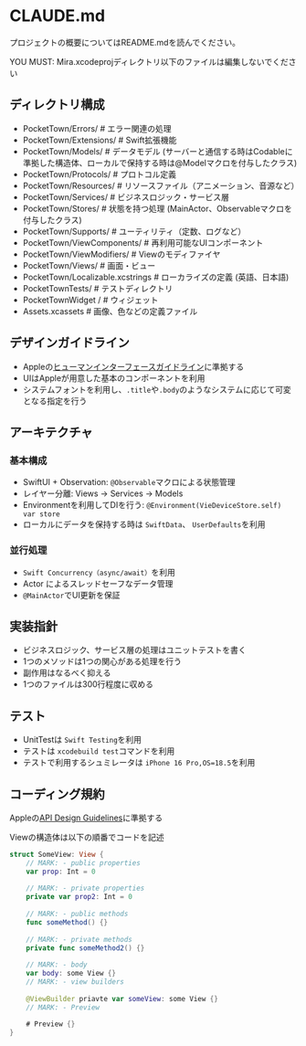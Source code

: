 # CLAUDE.md
プロジェクトの概要についてはREADME.mdを読んでください。

YOU MUST: Mira.xcodeprojディレクトリ以下のファイルは編集しないでください

## ディレクトリ構成
- PocketTown/Errors/ # エラー関連の処理
- PocketTown/Extensions/ # Swift拡張機能
- PocketTown/Models/ # データモデル (サーバーと通信する時はCodableに準拠した構造体、ローカルで保持する時は@Modelマクロを付与したクラス)
- PocketTown/Protocols/ # プロトコル定義
- PocketTown/Resources/ # リソースファイル（アニメーション、音源など）
- PocketTown/Services/ # ビジネスロジック・サービス層
- PocketTown/Stores/ # 状態を持つ処理 (MainActor、Observableマクロを付与したクラス)
- PocketTown/Supports/ # ユーティリティ（定数、ログなど）
- PocketTown/ViewComponents/ # 再利用可能なUIコンポーネント
- PocketTown/ViewModifiers/ # Viewのモディファイヤ
- PocketTown/Views/ # 画面・ビュー
- PocketTown/Localizable.xcstrings # ローカライズの定義 (英語、日本語)
- PocketTownTests/ # テストディレクトリ
- PocketTownWidget / # ウィジェット
- Assets.xcassets # 画像、色などの定義ファイル

## デザインガイドライン
- Appleの[ヒューマンインターフェースガイドライン](https://developer.apple.com/jp/design/human-interface-guidelines "HumanInterfaceGuildeline")に準拠する
- UIはAppleが用意した基本のコンポーネントを利用
- システムフォントを利用し、`.title`や`.body`のようなシステムに応じて可変となる指定を行う

## アーキテクチャ

### 基本構成
- SwiftUI + Observation: `@Observable`マクロによる状態管理
- レイヤー分離: Views → Services → Models
- Environmentを利用してDIを行う: `@Environment(VieDeviceStore.self) var store`
- ローカルにデータを保持する時は `SwiftData`、 `UserDefaults`を利用

### 並行処理
- `Swift Concurrency（async/await）`を利用
- Actor によるスレッドセーフなデータ管理
- `@MainActor`でUI更新を保証

## 実装指針
- ビジネスロジック、サービス層の処理はユニットテストを書く
- 1つのメソッドは1つの関心がある処理を行う
- 副作用はなるべく抑える
- 1つのファイルは300行程度に収める

## テスト
- UnitTestは `Swift Testing`を利用
- テストは `xcodebuild test`コマンドを利用
- テストで利用するシュミレータは `iPhone 16 Pro,OS=18.5`を利用

## コーディング規約

Appleの[API Design Guidelines](https://www.swift.org/documentation/api-design-guidelines/)に準拠する

Viewの構造体は以下の順番でコードを記述
```SomeView.swift
struct SomeView: View {
    // MARK: - public properties
    var prop: Int = 0
    
    // MARK: - private properties
    private var prop2: Int = 0
    
    // MARK: - public methods
    func someMethod() {}
    
    // MARK: - private methods
    private func someMethod2() {}
    
    // MARK: - body
    var body: some View {}
    // MARK: - view builders
    
    @ViewBuilder priavte var someView: some View {}
    // MARK: - Preview
    
    # Preview {}
}
```
